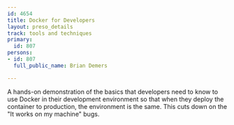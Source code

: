 ```yaml
---
id: 4654
title: Docker for Developers
layout: preso_details
track: tools and techniques
primary:
  id: 807
persons:
- id: 807
  full_public_name: Brian Demers

---
```

A hands-on demonstration of the basics that developers need to know to use Docker in their development environment so that when they deploy the container to production, the environment is the same. This cuts down on the "It works on my machine" bugs.